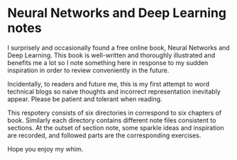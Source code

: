 # Neural Networks and Deep Learning notes
I surprisely and occasionally found a free online book, Neural Networks and Deep Learning. This book is well-written and thoroughly illustrated and benefits me a lot so I note something here in response to my sudden inspiration in order to review conveniently in the future.

Incidentally, to readers and future me, this is my first attempt to word technical blogs so naive thoughts and incorrect representation inevitably appear. Please be patient and tolerant when reading.

This respotery consists of six directories in correspond to six chapters of book. Similarly each directory contains different note files consistent to sections. At the outset of section note, some sparkle ideas and inspiration are recorded, and followed parts are the corresponding exercises. 

Hope you enjoy my whim.
